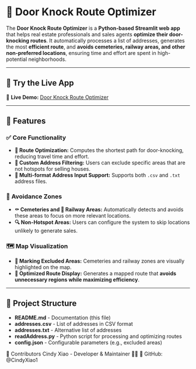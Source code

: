 # 🚪 Door Knock Route Optimizer

The **Door Knock Route Optimizer** is a **Python-based Streamlit web app** that helps real estate professionals and sales agents **optimize their door-knocking routes**. It automatically processes a list of addresses, generates the most **efficient route**, and **avoids cemeteries, railway areas, and other non-preferred locations**, ensuring time and effort are spent in high-potential neighborhoods.

---

## 🔗 Try the Live App
🚀 **Live Demo:** [Door Knock Route Optimizer](https://cindyxiao1-door-knock-route-optimizer-readaddress-za7diy.streamlit.app/)

---

## 🌟 Features

### ✅ **Core Functionality**
- **🚀 Route Optimization:** Computes the shortest path for door-knocking, reducing travel time and effort.
- **📌 Custom Address Filtering:** Users can exclude specific areas that are not hotspots for selling houses.
- **📂 Multi-format Address Input Support:** Supports both `.csv` and `.txt` address files.

### 🚫 **Avoidance Zones**
- **⚰️ Cemeteries and 🚂 Railway Areas:** Automatically detects and avoids these areas to focus on more relevant locations.
- **🔍 Non-Hotspot Areas:** Users can configure the system to skip locations unlikely to generate sales.

### 🗺 **Map Visualization**
- **📍 Marking Excluded Areas:** Cemeteries and railway zones are visually highlighted on the map.
- **🚶 Optimized Route Display:** Generates a mapped route that **avoids unnecessary regions while maximizing efficiency**.

---


## 📂 Project Structure
- **README.md** - Documentation (this file)
- **addresses.csv** - List of addresses in CSV format
- **addresses.txt** - Alternative list of addresses
- **readAddress.py** - Python script for processing and optimizing routes
- **config.json** - Configurable parameters (e.g., excluded areas)


👤 Contributors
Cindy Xiao - Developer & Maintainer 👩‍💻
🔗 GitHub: @CindyXiao1
